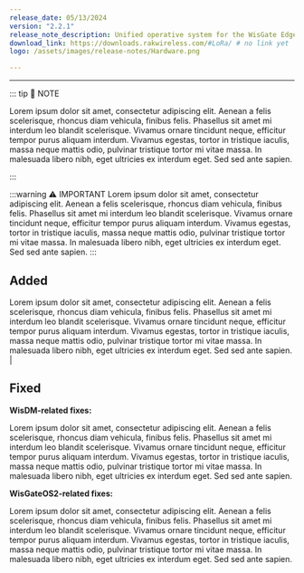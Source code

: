 ```yaml
---
release_date: 05/13/2024
version: "2.2.1"
release_note_description: Unified operative system for the WisGate Edge line that provides a feature-rich environment to access and configure the LoRaWAN gateway. The latest version of WisGateOS 2 is based on the latest version of the OpenWRT kernel for better security. WisGateOS 2 uses a simplified user interface that makes it easier to use and program. Integrated with WisDM, which allows the remote management of gateways and firmware. With extension functionality, the user can add extra features and functions to their gateways.
download_link: https://downloads.rakwireless.com/#LoRa/ # no link yet
logo: /assets/images/release-notes/Hardware.png

---
```


<rk-release-notes/>

---

::: tip 📝 NOTE

Lorem ipsum dolor sit amet, consectetur adipiscing elit. Aenean a felis scelerisque, rhoncus diam vehicula, finibus felis. Phasellus sit amet mi interdum leo blandit scelerisque. Vivamus ornare tincidunt neque, efficitur tempor purus aliquam interdum. Vivamus egestas, tortor in tristique iaculis, massa neque mattis odio, pulvinar tristique tortor mi vitae massa. In malesuada libero nibh, eget ultricies ex interdum eget. Sed sed ante sapien.

:::


:::warning ⚠️ IMPORTANT
Lorem ipsum dolor sit amet, consectetur adipiscing elit. Aenean a felis scelerisque, rhoncus diam vehicula, finibus felis. Phasellus sit amet mi interdum leo blandit scelerisque. Vivamus ornare tincidunt neque, efficitur tempor purus aliquam interdum. Vivamus egestas, tortor in tristique iaculis, massa neque mattis odio, pulvinar tristique tortor mi vitae massa. In malesuada libero nibh, eget ultricies ex interdum eget. Sed sed ante sapien.
:::

## Added

Lorem ipsum dolor sit amet, consectetur adipiscing elit. Aenean a felis scelerisque, rhoncus diam vehicula, finibus felis. Phasellus sit amet mi interdum leo blandit scelerisque. Vivamus ornare tincidunt neque, efficitur tempor purus aliquam interdum. Vivamus egestas, tortor in tristique iaculis, massa neque mattis odio, pulvinar tristique tortor mi vitae massa. In malesuada libero nibh, eget ultricies ex interdum eget. Sed sed ante sapien.                          |


## Fixed

**WisDM-related fixes:**

Lorem ipsum dolor sit amet, consectetur adipiscing elit. Aenean a felis scelerisque, rhoncus diam vehicula, finibus felis. Phasellus sit amet mi interdum leo blandit scelerisque. Vivamus ornare tincidunt neque, efficitur tempor purus aliquam interdum. Vivamus egestas, tortor in tristique iaculis, massa neque mattis odio, pulvinar tristique tortor mi vitae massa. In malesuada libero nibh, eget ultricies ex interdum eget. Sed sed ante sapien.

**WisGateOS2-related fixes:**

Lorem ipsum dolor sit amet, consectetur adipiscing elit. Aenean a felis scelerisque, rhoncus diam vehicula, finibus felis. Phasellus sit amet mi interdum leo blandit scelerisque. Vivamus ornare tincidunt neque, efficitur tempor purus aliquam interdum. Vivamus egestas, tortor in tristique iaculis, massa neque mattis odio, pulvinar tristique tortor mi vitae massa. In malesuada libero nibh, eget ultricies ex interdum eget. Sed sed ante sapien.